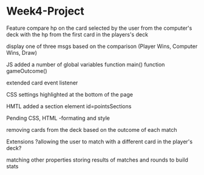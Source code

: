 # Week4-Project

Feature
compare hp on the card selected by the user from the computer's deck
with the hp from the first card in the players's deck

display one of three msgs based on the comparison (Player Wins, Computer Wins, Draw)

JS
added
a number of global variables
function main()
function gameOutcome()

extended
card event listener

CSS
settings highlighted at the bottom of the page

HMTL
added a section element id=pointsSections


Pending
CSS, HTML -formating and style

removing cards from the deck based on the outcome of each match


Extensions
?allowing the user to match with a different card in the player's deck?

matching other properties
storing results of matches and rounds to build stats

